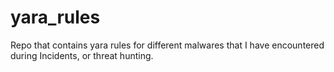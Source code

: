 # yara_rules
Repo that contains yara rules for different malwares that I have encountered during Incidents, or threat hunting.

